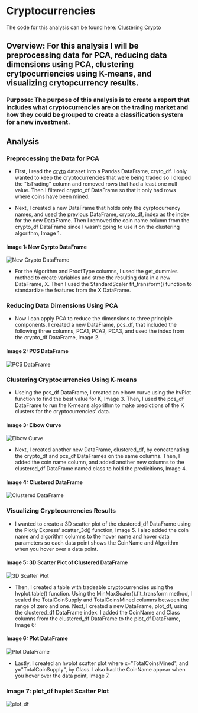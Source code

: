 # Cryptocurrencies
The code for this analysis can be found here: [Clustering Crypto](https://github.com/mrma2318/Cryptocurrencies/blob/d532d76614f1ad7231250faa1d1d152de860a22a/Starter_Code/crypto_clustering.ipynb)
## Overview: For this analysis I will be preprocessing data for PCA, reducing data dimensions using PCA, clustering crytpocurriencies using K-means, and visualizing crytopcurrency results. 
### Purpose: The purpose of this analysis is to create a report that includes what cryptocurrencies are on the trading market and how they could be grouped to create a classification system for a new investment. 

## Analysis
### Preprocessing the Data for PCA
- First, I read the [cryto](https://github.com/mrma2318/Cryptocurrencies/blob/5208e4bc04c5a90edbac95c98ad3a0e9fc681767/Starter_Code/crypto_data.csv) dataset into a Pandas DataFrame, cryto_df. I only wanted to keep the cryptocurrencies that were being traded so I droped the "IsTrading" column and removed rows that had a least one null value. Then I filtered crypto_df DataFrame so that it only had rows where coins have been mined. 

- Next, I created a new DataFrame that holds only the cyrptocurrency names, and used the previous DataFrame, crypto_df, index as the index for the new DataFrame. Then I removed the coin name column from the crypto_df DataFrame since I wasn't going to use it on the clustering algorithm, Image 1.

#### Image 1: New Cyrpto DataFrame
![New Crypto DataFrame](https://github.com/mrma2318/Cryptocurrencies/blob/bda32fd8979a86909f1b9dd5410011b1213fc561/images/new_crypto_df.png)

- For the Algorithm and ProofType columns, I used the get_dummies method to create variables and stroe the resulting data in a new DataFrame, X. Then I used the StandardScaler fit_transform() function to standardize the features from the X DataFrame. 

### Reducing Data Dimensions Using PCA
- Now I can apply PCA to reduce the dimensions to three principle components. I created a new DataFrame, pcs_df, that included the following three columns, PCA1, PCA2, PCA3, and used the index from the crypto_df DataFrame, Image 2. 

#### Image 2: PCS DataFrame
![PCS DataFrame](https://github.com/mrma2318/Cryptocurrencies/blob/78b80ea9d1ec6290d4c77f13e38f221d61d82c77/images/pcs_df.png)

### Clustering Cryptocurrencies Using K-means
- Useing the pcs_df DataFrame, I created an elbow curve using the hvPlot function to find the best value for K, Image 3. Then, I used the pcs_df DataFrame to run the K-means algorithm to make predictions of the K clusters for the cryptocurrencies' data. 

#### Image 3: Elbow Curve
![Elbow Curve](https://github.com/mrma2318/Cryptocurrencies/blob/63d2951819593b5382cb4c990ac8467f72136548/images/elbow_curve.png)

- Next, I created another new DataFrame, clustered_df, by concatenating the crypto_df and pcs_df DataFrames on the same columns. Then, I added the coin name column, and added another new columns to the clustered_df DataFrame named class to hold the predicitions, Image 4. 

#### Image 4: Clustered DataFrame
![Clustered DataFrame](https://github.com/mrma2318/Cryptocurrencies/blob/9597f786febaf677488c07fe5ae00675cf5fd44f/images/clustered_df.png)

### Visualizing Cryptocurrencies Results
- I wanted to create a 3D scatter plot of the clustered_df DataFrame using the Plotly Express' scatter_3d() function, Image 5. I also added the coin name and algorithm columns to the hover name and hover data parameters so each data point shows the CoinName and Algorithm when you hover over a data point. 

#### Image 5: 3D Scatter Plot of Clustered DataFrame
![3D Scatter Plot](https://github.com/mrma2318/Cryptocurrencies/blob/0dba52875a447f15e9d89b7774af625ae8a937f9/images/3D.png)

- Then, I created a table with tradeable cryptocurrencies using the hvplot.table() function. Using the MinMaxScaler().fit_transform method, I scaled the TotalCoinSupply and TotalCoinsMined columns between the range of zero and one. Next, I created a new DataFrame, plot_df, using the clustered_df DataFrame index. I added the CoinName and Class columns from the clustered_df DataFrame to the plot_df DataFrame, Image 6: 

#### Image 6: Plot DataFrame
![Plot DataFrame](https://github.com/mrma2318/Cryptocurrencies/blob/c1c6270b64791b3d137b121595bb4e1a4e5ce1ef/images/plot_df.png)

- Lastly, I created an hvplot scatter plot where x="TotalCoinsMined", and y="TotalCoinSupply", by Class. I also had the CoinName appear when you hover over the data point, Image 7. 

### Image 7: plot_df hvplot Scatter Plot
![plot_df](https://github.com/mrma2318/Cryptocurrencies/blob/d532d76614f1ad7231250faa1d1d152de860a22a/images/plot_df_scatter.png)


